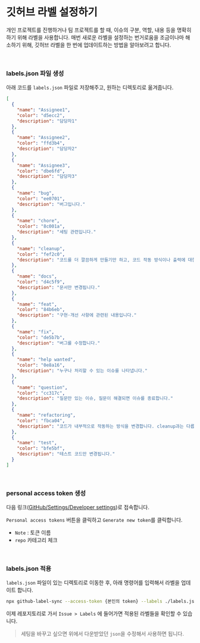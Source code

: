 # 깃허브 라벨 설정하기

개인 프로젝트를 진행하거나 팀 프로젝트를 할 때, 이슈의 구분, 역할, 내용 등을 명확히하기 위해 라벨을 사용합니다. 매번 새로운 라벨을 설정하는 번거로움을 조금이나마 해소하기 위해, 깃허브 라벨을 한 번에 업데이트하는 방법을 알아보려고 합니다.

&nbsp;

### labels.json 파일 생성

아래 코드를 `labels.json` 파일로 저장해주고, 원하는 디렉토리로 옮겨줍니다.

```json
[
  {
    "name": "Assignee1",
    "color": "d5ecc2",
    "description": "담당자1"
  },
  {
    "name": "Assignee2",
    "color": "ffd3b4",
    "description": "담당자2"
  },
  {
    "name": "Assignee3",
    "color": "dbe6fd", 
    "description": "담당자3"
  },
  {
    "name": "bug",
    "color": "ee0701",
    "description": "버그입니다."
  },
  {
    "name": "chore",
    "color": "8c001a",
    "description": "세팅 관련입니다."
  },
  {
    "name": "cleanup",
    "color": "fef2c0",
    "description": "코드를 더 깔끔하게 만들기만 하고, 코드 작동 방식이나 출력에 대한 부분을 변경하지 않습니다."
  },
  {
    "name": "docs",
    "color": "d4c5f9",
    "description": "문서만 변경됩니다."
  },
  {
    "name": "feat",
    "color": "84b6eb",
    "description": "구현·개선 사항에 관련된 내용입니다."
  },
  {
    "name": "fix",
    "color": "de5b7b",
    "description": "버그를 수정합니다."
  },
  {
    "name": "help wanted",
    "color": "0e8a16",
    "description": "누구나 처리할 수 있는 이슈를 나타냅니다."
  },
  {
    "name": "question",
    "color": "cc317c",
    "description": "질문만 있는 이슈, 질문이 해결되면 이슈를 종료합니다."
  },
  {
    "name": "refactoring",
    "color": "fbca04",
    "description": "코드가 내부적으로 작동하는 방식을 변경합니다. cleanup과는 다릅니다."
  },
  {
    "name": "test",
    "color": "bfe5bf",
    "description": "테스트 코드만 변경됩니다."
  }
]
```

&nbsp;

### personal access token 생성

다음 링크([GitHub/Settings/Developer settings](https://github.com/settings/apps))로 접속합니다.

`Personal access tokens` 버튼을 클릭하고 `Generate new token`를 클릭합니다.

- `Note` : 토큰 이름
- `repo` 카테고리 체크

&nbsp;

### labels.json 적용

`labels.json` 파일이 있는 디렉토리로 이동한 후, 아래 명령어를 입력해서 라벨을 업데이트 합니다.

```bash
npx github-label-sync --access-token {본인의 token} --labels ./labels.json {GitHub 이름}/{라벨을 업데이트하고 싶은 본인의 레포지터리}
```

이제 레포지토리로 가서 `Issue > Labels` 에 들어가면 적용된 라벨들을 확인할 수 있습니다.

> 세팅을 바꾸고 싶으면 위에서 다운받았던 `json`을 수정해서 사용하면 됩니다.
